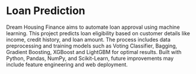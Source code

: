 # Loan Prediction

Dream Housing Finance aims to automate loan approval using machine learning. This project predicts loan eligibility based on customer details like income, credit history, and loan amount.
The process includes data preprocessing and training models such as Voting Classifier, Bagging, Gradient Boosting, XGBoost and LightGBM for optimal results. Built with Python, Pandas, NumPy, and Scikit-Learn, future improvements may include feature engineering and web deployment. 
